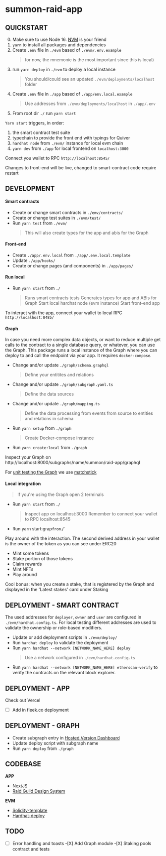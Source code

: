 # summon-raid-app

## QUICKSTART

0. Make sure to use Node 16. [NVM](https://github.com/nvm-sh/nvm) is your friend
1. `yarn` to install all packages and dependencies
2. Create `.env` file in `./evm` based of `./evm/.env.example`
   > for now, the mnemonic is the most important since this is local)
3. run `yarn deploy` in `./evm` to deploy a local instance
   > You should/could see an updated `./evm/deployments/localhost` folder
4. Create `.env` file in `./app` based of `./app/env.local.example`
   > Use addresses from `./evm/deployments/localhost` in `./app/.env`
5. From root dir `./` run `yarn start`

`Yarn start` triggers, in order:

1. the smart contract test suite
2. typechain to provide the front end with typings for Quiver
3. `hardhat node` from `./evm/` instance for local evm chain
4. `yarn dev` from `./app` for local frontend on `localhost:3000`

Connect you wallet to RPC `http://localhost:8545/`

Changes to front-end will be live, changed to smart-contract code require restart

## DEVELOPMENT

#### Smart contracts

- Create or change smart contracts in `./emv/contracts/`
- Create or change test suites in `./evm/test/`
- Run `yarn test` from `./evm/`
  > This will also create types for the app and abis for the Graph

#### Front-end

- Create `./app/.env.local` from `./app/.env.local.template`
- Update `./app/hooks/`
- Create or change pages (and components) in `./app/pages/`

#### Run local

- Run `yarn start` from `./`
  > Runs smart contracts tests
  > Generates types for app and ABIs for Graph
  > Start local hardhat node (evm instance)
  > Start front-end app

To interact with the app, connect your wallet to local RPC `http://localhost:8485/`

#### Graph

In case you need more complex data objects, or want to reduce multiple get calls to the contract to a single database query, or whatever, you can use the Graph. This package runs a local instance of the Graph where you can deploy to and call the endpoint via your app. It requires `docker-compose`.

- Change and/or update `./graph/schema.graphql`
  > Define your entitites and relations
- Change and/or update `./graph/subgraph.yaml.ts`
  > Define the data sources
- Change and/or update `./graph/mapping.ts`

  > Define the data processing from events from source to entities and relations in schema

- Run `yarn setup` from `./graph`
  > Create Docker-compose instance
- Run `yarn create:local` from `./graph`

Inspect your Graph on http://localhost:8000/subgraphs/name/summon/raid-app/graphql

For [unit testing the Graph](https://thegraph.com/docs/en/developing/unit-testing-framework/) we use [matchstick](https://github.com/LimeChain/matchstick)

#### Local integration

> If you're using the Graph open 2 terminals

- Run `yarn start` from `./`

  > Inspect app on localhost:3000
  > Remember to connect your wallet to RPC localhost:8545

- Run yarn start:grap`from`./`

Play around with the interaction. The second derived address in your wallet is the owner of the token as you can see under ERC20

- Mint some tokens
- Stake portion of those tokens
- Claim rewards
- Mint NFTs
- Play around

Cool bonus: when you create a stake, that is registered by the Graph and displayed in the 'Latest stakes' card under Staking

## DEPLOYMENT - SMART CONTRACT

The used addresses for `deployer`, `owner` and `user` are configured in `./evm/hardhat.config.ts`. For local testing different addresses are used to validate the ownership or role-based modifiers.

- Update or add deployment scripts in `./evm/deploy/`
- Run `hardhat deploy` to validate the deployment
- Run `yarn hardhat --network [NETWORK_NAME_HERE] deploy`
  > Use a network configured in `./evm/hardhat.config.ts`
- Run `yarn hardhat --network [NETWORK_NAME_HERE] etherscan-verify` to verify the contracts on the relevant block explorer.

## DEPLOYMENT - APP

Check out Vercel

-[ ] Add in fleek.co deployment

## DEPLOYMENT - GRAPH

- Create subgraph entry in [Hosted Version Dashboard](https://thegraph.com/hosted-service/dashboard)
- Update deploy script with subgraph name
- Run `yarn deploy` from `./graph`

## CODEBASE

**APP**

- NextJS
- [Raid Guild Design System](https://github.com/raid-guild/design-system)

**EVM**

- [Solidity-template](https://github.com/PaulRBerg/solidity-template)
- [Hardhat-deploy](https://github.com/wighawag/hardhat-deploy/tree/master)

## TODO

-[ ] Error handling and toasts -[X] Add Graph module -[X] Staking pools contract and tests
